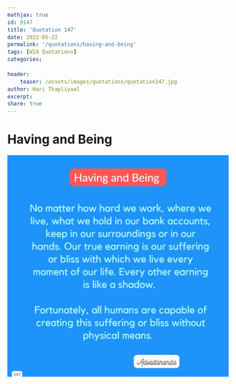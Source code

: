 ```yaml
---
mathjax: true
id: 9147
title: 'Quotation 147'
date: 2022-05-22
permalink: '/quotations/having-and-being'
tags: [WIA Quotations] 
categories: 

header:
    teaser: /assets/images/quotations/quotation147.jpg
author: Hari Thapliyaal 
excerpt:
share: true 
---
```


# Having and Being

![Having and Being](/assets/images/quotations/quotation147.jpg)
